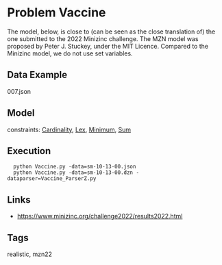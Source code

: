 # Problem Vaccine

The model, below, is close to (can be seen as the close translation of) the one submitted to the 2022 Minizinc challenge.
The MZN model was proposed by Peter J. Stuckey, under the MIT Licence.
Compared to the Minizinc model, we do not use set variables.

## Data Example
  007.json

## Model
  constraints: [Cardinality](http://pycsp.org/documentation/constraints/Cardinality), [Lex](http://pycsp.org/documentation/constraints/Lex), [Minimum](http://pycsp.org/documentation/constraints/Minimum), [Sum](http://pycsp.org/documentation/constraints/Sum)

## Execution
```
  python Vaccine.py -data=sm-10-13-00.json
  python Vaccine.py -data=sm-10-13-00.dzn -dataparser=Vaccine_ParserZ.py
```

## Links
  - https://www.minizinc.org/challenge2022/results2022.html

## Tags
  realistic, mzn22
